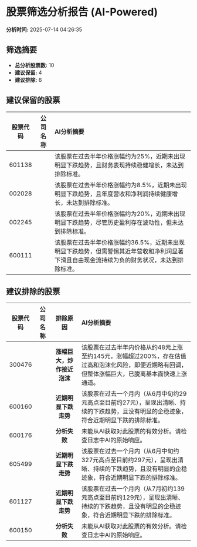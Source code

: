 # 股票筛选分析报告 (AI-Powered)

**分析时间:** 2025-07-14 04:26:35

## 筛选摘要

- **总分析股票数:** 10
- **建议保留:** 4
- **建议排除:** 6

## 建议保留的股票

| 股票代码 | 公司名称 | AI分析摘要 |
|:---:|:---:|:---|
| 601138 |  | 该股票在过去半年价格涨幅约为25%，近期未出现明显下跌趋势，且财务表现持续稳健增长，未达到排除标准。 |
| 002028 |  | 该股票在过去半年价格涨幅约为8.5%，近期未出现明显下跌趋势，且年度营收和净利润持续健康增长，未达到排除标准。 |
| 002245 |  | 该股票在过去半年价格涨幅约为20%，近期未出现明显下跌趋势，尽管历史盈利存在波动性，但未达到排除标准。 |
| 600111 |  | 该股票在过去半年价格涨幅约36.5%，近期未出现明显下跌趋势，但需警惕其近年营收和净利润显著下滑且自由现金流持续为负的财务状况，未达到排除标准。 |

## 建议排除的股票

| 股票代码 | 公司名称 | 排除原因 | AI分析摘要 |
|:---:|:---:|:---:|:---|
| 300476 |  | **涨幅巨大，炒作接近泡沫** | 该股票在过去半年内价格从约48元上涨至约145元，涨幅超过200%，存在估值过高和泡沫化风险，即便近期略有回调，但整体涨幅巨大，已脱离基本面快速上涨通道。 |
| 600160 |  | **近期明显下跌走势** | 该股票在过去一个月内（从6月中旬约29元高点至目前约27元），呈现出清晰、持续的下跌趋势，且没有明显的企稳迹象，符合近期明显下跌的排除标准。 |
| 600176 |  | **分析失败** | 未能从AI获取对此股票的有效分析。请检查日志中AI的原始响应。 |
| 605499 |  | **近期明显下跌走势** | 该股票在过去一个月内（从6月中旬约327元高点至目前约297元），呈现出清晰、持续的下跌趋势，且没有明显的企稳迹象，符合近期明显下跌的排除标准。 |
| 601127 |  | **近期明显下跌走势** | 该股票在过去一个月内（从7月初约139元高点至目前约129元），呈现出清晰、持续的下跌趋势，且没有明显的企稳迹象，符合近期明显下跌的排除标准。 |
| 600150 |  | **分析失败** | 未能从AI获取对此股票的有效分析。请检查日志中AI的原始响应。 |
